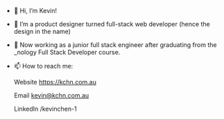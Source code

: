 - 👋 Hi, I’m Kevin!
- 👀 I’m a product designer turned full-stack web developer (hence the design in the name)
- 🌱 Now working as a junior full stack engineer after graduating from the _nology Full Stack Developer course. 
- 📫 How to reach me:

  Website
  https://kchn.com.au

  Email
  kevin@kchn.com.au
  
  LinkedIn
  /kevinchen-1
  

<!---
kevinchendesign/kevinchendesign is a ✨ special ✨ repository because its `README.md` (this file) appears on your GitHub profile.
You can click the Preview link to take a look at your changes.
--->
